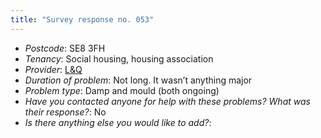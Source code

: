 ```yaml
---
title: "Survey response no. 053"
---
```


- *Postcode*: SE8 3FH
- *Tenancy*: Social housing, housing association  
- *Provider*: [L&Q](providers/L&Q)  
- *Duration of problem*: Not long. It wasn’t anything major  
- *Problem type*: Damp and mould (both ongoing)  
- *Have you contacted anyone for help with these problems? What was their response?*: No  
- *Is there anything else you would like to add?*: 
    
